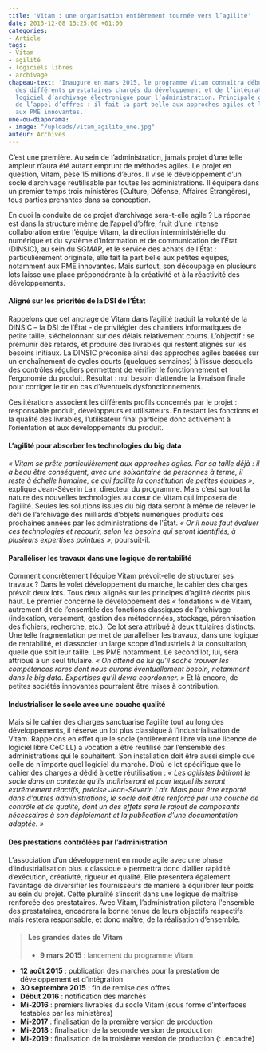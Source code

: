 ```yaml
---
title: 'Vitam : une organisation entièrement tournée vers l’agilité'
date: 2015-12-08 15:25:00 +01:00
categories:
- Article
tags:
- Vitam
- agilité
- logiciels libres
- archivage
chapeau-text: 'Inauguré en mars 2015, le programme Vitam connaîtra début 2016 le nom
  des différents prestataires chargés du développement et de l’intégration du futur
  logiciel d’archivage électronique pour l’administration. Principale originalité
  de l’appel d’offres : il fait la part belle aux approches agiles et laisse la place
  aux PME innovantes.'
une-ou-diaporama:
- image: "/uploads/vitam_agilite_une.jpg"
auteur: Archives
---
```


C’est une première. Au sein de l’administration, jamais projet d’une telle ampleur n’aura été autant emprunt de méthodes agiles. Le projet en question, Vitam, pèse 15 millions d’euros. Il vise le développement d’un socle d’archivage réutilisable par toutes les administrations. Il équipera dans un premier temps trois ministères (Culture, Défense, Affaires Étrangères), tous parties prenantes dans sa conception.

En quoi la conduite de ce projet d’archivage sera-t-elle agile ? La réponse est dans la structure même de l’appel d’offre, fruit d’une intense collaboration entre l’équipe Vitam, la direction interministérielle du numérique et du système d’information et de communication de l’Etat (DINSIC), au sein du SGMAP, et le service des achats de l’État : particulièrement originale, elle fait la part belle aux petites équipes, notamment aux PME innovantes. Mais surtout, son découpage en plusieurs lots laisse une place prépondérante à la créativité et à la réactivité des développements.

#### Aligné sur les priorités de la DSI de l’État

Rappelons que cet ancrage de Vitam dans l’agilité traduit la volonté de la DINSIC – la DSI de l’État - de privilégier des chantiers informatiques de petite taille, s’échelonnant sur des délais relativement courts. L’objectif : 
se prémunir des retards, et produire des livrables qui restent alignés sur les besoins initiaux. La DINSIC préconise ainsi des approches agiles basées sur un enchaînement de cycles courts (quelques semaines) à l’issue desquels des contrôles réguliers permettent de vérifier le fonctionnement et l’ergonomie du produit. Résultat : nul besoin d’attendre la livraison finale pour corriger le tir en cas d’éventuels dysfonctionnements.

Ces itérations associent les différents profils concernés par le projet : responsable produit, développeurs et utilisateurs. En testant les fonctions et la qualité des livrables, l’utilisateur final participe donc activement à l’orientation et aux développements du produit.

#### L’agilité pour absorber les technologies du big data

*« Vitam se prête particulièrement aux approches agiles. Par sa taille déjà : il a beau être conséquent, avec une soixantaine de personnes à terme, il reste à échelle humaine, ce qui facilite la constitution de petites équipes »*, explique Jean-Séverin Lair, directeur du programme. Mais c’est surtout la nature des nouvelles technologies au cœur de Vitam qui imposera de l’agilité. Seules les solutions issues du big data seront à même de relever le défi de l’archivage des milliards d’objets numériques produits ces prochaines années par les administrations de l’État. *« Or il nous faut évaluer ces technologies et recourir, selon les besoins qui seront identifiés, à plusieurs expertises pointues »*, poursuit-il.

#### Paralléliser les travaux dans une logique de rentabilité

Comment concrètement l’équipe Vitam prévoit-elle de structurer ses travaux ? Dans le volet développement du marché, le cahier des charges prévoit deux lots. Tous deux alignés sur les principes d’agilité décrits plus haut. Le premier concerne le développement des « fondations » de Vitam, autrement dit de l’ensemble des fonctions classiques de l’archivage (indexation, versement, gestion des métadonnées, stockage, pérennisation des fichiers, recherche, etc.). Ce lot sera attribué à deux titulaires distincts. Une telle fragmentation permet de paralléliser les travaux, dans une logique de rentabilité, et d’associer un large scope d’industriels à la consultation, quelle que soit leur taille. Les PME notamment. Le second lot, lui, sera attribué à un seul titulaire. *« On attend de lui qu’il sache trouver les compétences rares dont nous aurons éventuellement besoin, notamment dans le big data. Expertises qu’il devra coordonner. »* Et là encore, de petites sociétés innovantes pourraient être mises à contribution.

#### Industrialiser le socle avec une couche qualité

Mais si le cahier des charges sanctuarise l’agilité tout au long des développements, il réserve un lot plus classique à l’industrialisation de Vitam. Rappelons en effet que le socle (entièrement libre via une licence de logiciel libre CeCILL) a vocation à être réutilisé par l’ensemble des administrations qui le souhaitent. Son installation doit être aussi simple que celle de n’importe quel logiciel du marché. D’où le lot spécifique que le cahier des charges a dédié à cette réutilisation : *« Les agilistes bâtiront le socle dans un contexte qu’ils maîtriseront et pour lequel ils seront extrêmement réactifs, précise Jean-Séverin Lair. Mais pour être exporté dans d’autres administrations, le socle doit être renforcé par une couche de contrôle et de qualité, dont un des effets sera le rajout de composants nécessaires à son déploiement et la publication d’une documentation adaptée. »*

#### Des prestations contrôlées par l’administration

L’association d’un développement en mode agile avec une phase d’industrialisation plus « classique » permettra donc d’allier rapidité d’exécution, créativité, rigueur et qualité. Elle présentera également l’avantage de diversifier les fournisseurs de manière à équilibrer leur poids au sein du projet. Cette pluralité s’inscrit dans une logique de maîtrise renforcée des prestataires. Avec Vitam, l’administration pilotera l'ensemble des prestataires, encadrera la bonne tenue de leurs objectifs respectifs mais restera responsable, et donc maître, de la réalisation d’ensemble.

>#### Les grandes dates de Vitam
>
>* **9 mars 2015** : lancement du programme Vitam
* **12 août 2015** : publication des marchés pour la prestation de développement et d’intégration
* **30 septembre 2015** : fin de remise des offres
* **Début 2016** : notification des marchés
* **Mi-2016** : premiers livrables du socle Vitam (sous forme d’interfaces testables par les ministères)
* **Mi-2017** : finalisation de la première version de production
* **Mi-2018** : finalisation de la seconde version de production
* **Mi-2019** : finalisation de la troisième version de production
{: .encadré}

 


